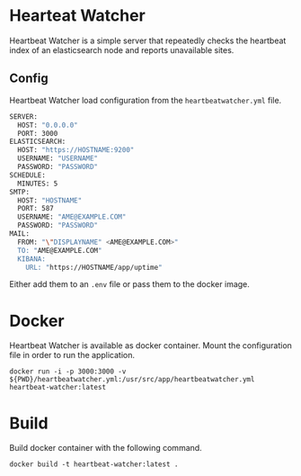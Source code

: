 # Hearteat Watcher

Heartbeat Watcher is a simple server that repeatedly checks the heartbeat index of an elasticsearch node and reports unavailable sites.

## Config

Heartbeat Watcher load configuration from the `heartbeatwatcher.yml` file.

```bash
SERVER:
  HOST: "0.0.0.0"
  PORT: 3000
ELASTICSEARCH:
  HOST: "https://HOSTNAME:9200"
  USERNAME: "USERNAME"
  PASSWORD: "PASSWORD"
SCHEDULE:
  MINUTES: 5
SMTP:
  HOST: "HOSTNAME"
  PORT: 587
  USERNAME: "AME@EXAMPLE.COM"
  PASSWORD: "PASSWORD"
MAIL:
  FROM: "\"DISPLAYNAME" <AME@EXAMPLE.COM>"
  TO: "AME@EXAMPLE.COM"
  KIBANA:
    URL: "https://HOSTNAME/app/uptime"
```

Either add them to an `.env` file or pass them to the docker image.

# Docker

Heartbeat Watcher is available as docker container. Mount the configuration file in order to run the application.

`docker run -i -p 3000:3000 -v ${PWD}/heartbeatwatcher.yml:/usr/src/app/heartbeatwatcher.yml heartbeat-watcher:latest`

# Build

Build docker container with the following command.

`docker build -t heartbeat-watcher:latest .`